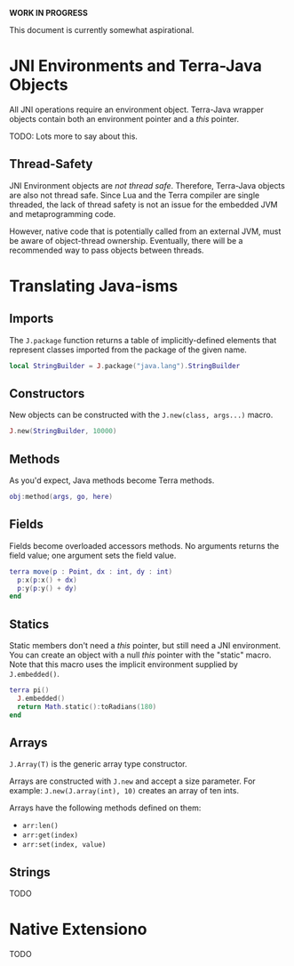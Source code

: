 **WORK IN PROGRESS**

This document is currently somewhat aspirational.


# JNI Environments and Terra-Java Objects

All JNI operations require an environment object. Terra-Java wrapper objects
contain both an environment pointer and a _this_ pointer.

TODO: Lots more to say about this.


## Thread-Safety

JNI Environment objects are _not thread safe_. Therefore, Terra-Java objects
are also not thread safe. Since Lua and the Terra compiler are single
threaded, the lack of thread safety is not an issue for the embedded JVM and
metaprogramming code.

However, native code that is potentially called from an external JVM, must be
aware of object-thread ownership. Eventually, there will be a recommended way
to pass objects between threads.


# Translating Java-isms

## Imports

The `J.package` function returns a table of implicitly-defined elements that
represent classes imported from the package of the given name.

```lua
local StringBuilder = J.package("java.lang").StringBuilder
```

## Constructors

New objects can be constructed with the `J.new(class, args...)` macro.

```lua
J.new(StringBuilder, 10000)
```

## Methods

As you'd expect, Java methods become Terra methods.

```lua
obj:method(args, go, here)
```

## Fields

Fields become overloaded accessors methods. No arguments returns the field
value; one argument sets the field value.

```lua
terra move(p : Point, dx : int, dy : int)
  p:x(p:x() + dx)
  p:y(p:y() + dy)
end
```

## Statics

Static members don't need a _this_ pointer, but still need a JNI environment.
You can create an object with a null _this_ pointer with the "static" macro.
Note that this macro uses the implicit environment supplied by `J.embedded()`.

```lua
terra pi()
  J.embedded()
  return Math.static():toRadians(180)
end
```

## Arrays

`J.Array(T)` is the generic array type constructor.

Arrays are constructed with `J.new` and accept a size parameter.
For example: `J.new(J.array(int), 10)` creates an array of ten ints.

Arrays have the following methods defined on them:

- `arr:len()`
- `arr:get(index)`
- `arr:set(index, value)`

## Strings

TODO

# Native Extensiono

TODO
